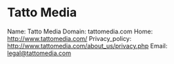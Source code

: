 
# Tatto Media

Name: Tatto Media
Domain: tattomedia.com
Home: http://www.tattomedia.com/
Privacy_policy: http://www.tattomedia.com/about_us/privacy.php
Email: legal@tattomedia.com
